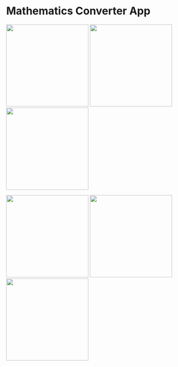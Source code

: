 <h1>Mathematics Converter App</h1>
<P>
  <Image src="https://github.com/Bhavesh5650/Exam1/assets/154861433/169c110b-11d9-4d13-86d7-7591c3b2a150" width="220px"/>
    <Image src="https://github.com/Bhavesh5650/Exam1/assets/154861433/0250b6f5-ca60-4f0c-80d0-e593882a9fd6" width="220px"/>
    <Image src="https://github.com/Bhavesh5650/Exam1/assets/154861433/6836e1e4-debd-42ec-8d68-f87f55c08aff" width="220px"/> 
</P>

<P>
  <Image src="https://github.com/Bhavesh5650/Exam1/assets/154861433/6be3072a-0b8e-4aa9-baaf-29ae6ba08c2b" width="220px"/>
    <Image src="https://github.com/Bhavesh5650/Exam1/assets/154861433/dcc08584-b0f9-4d83-a4bc-5e3bcddf431e" width="220px"/>
    <Image src="https://github.com/Bhavesh5650/Exam1/assets/154861433/a981cbc8-16f4-4948-a2a4-f10cd19f02a2" width="220px"/> 
</P>
